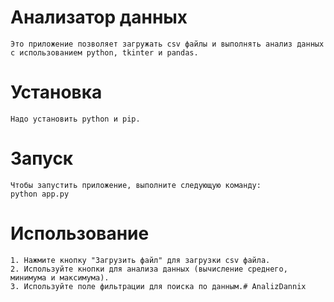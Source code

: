  # Анализатор данных
    Это приложение позволяет загружать csv файлы и выполнять анализ данных с использованием python, tkinter и pandas.
 # Установка
    Надо установить python и pip.
 # Запуск
    Чтобы запустить приложение, выполните следующую команду:
    python app.py
 # Использование
    1. Нажмите кнопку "Загрузить файл" для загрузки csv файла.
    2. Используйте кнопки для анализа данных (вычисление среднего, минимума и максимума).
    3. Используйте поле фильтрации для поиска по данным.#   A n a l i z D a n n i x  
 